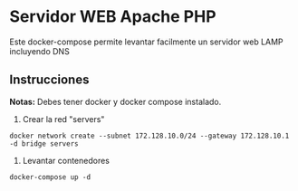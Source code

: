 # Servidor WEB Apache PHP

Este docker-compose permite levantar facilmente un servidor web LAMP incluyendo DNS

##  Instrucciones

**Notas:** Debes tener docker y docker compose instalado.

1. Crear la red "servers"

`docker network create --subnet 172.128.10.0/24 --gateway 172.128.10.1 -d bridge servers`

1. Levantar contenedores

`docker-compose up -d`
